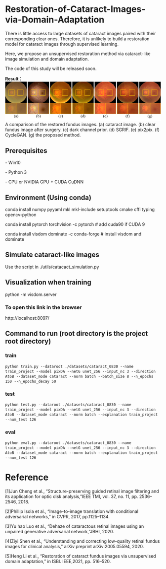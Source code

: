 # Restoration-of-Cataract-Images-via-Domain-Adaptation
There is little access to large datasets of cataract images paired with their corresponding clear ones. Therefore, it is unlikely to build a restoration model for cataract images through supervised learning.

Here, we propose an unsupervised restoration method via cataract-like image simulation and domain adaptation.

The code of this study will be released soon.

**Result：**
![Output](images/Output.png)
A comparison of the restored fundus images. (a) cataract image. (b) clear fundus image after surgery. (c) dark channel prior. (d) SGRIF. (e) pix2pix. (f) CycleGAN. (g) the proposed method.
## Prerequisites

\- Win10

\- Python 3

\- CPU or NVIDIA GPU + CUDA CuDNN

## Environment (Using conda)

conda install numpy pyyaml mkl mkl-include setuptools cmake cffi typing opencv-python

conda install pytorch torchvision -c pytorch # add cuda90 if CUDA 9

conda install visdom dominate -c conda-forge # install visdom and dominate

## Simulate cataract-like images

Use the script in ./utils/catacact_simulation.py


## Visualization when training

python -m visdom.server

### To open this link in the browser

http://localhost:8097/

## Command to run (root directory is the project root directory)

### train

```
python train.py --dataroot ./datasets/cataract_0830 --name train_project --model pixDA --netG unet_256 --input_nc 3 --direction AtoB --dataset_mode cataract --norm batch --batch_size 8 --n_epochs 150 --n_epochs_decay 50
```

### test

```
python test.py --dataroot ./datasets/cataract_0830 --name train_project --model pixDA --netG unet_256 --input_nc 3 --direction AtoB --dataset_mode cataract --norm batch --explanation train_project --num_test 126
```

### eval

```
python eval.py --dataroot ./datasets/cataract_0830 --name train_project --model pixDA --netG unet_256 --input_nc 3 --direction AtoB --dataset_mode cataract --norm batch --explanation train_project --num_test 126
```

# Reference

[1]Jun Cheng et al.,   “Structure-preserving guided retinal image filtering and its application for optic disk analysis,”IEEE TMI, vol. 37, no. 11, pp. 2536–2546, 2018.

[2]Phillip  Isola  et  al.,  “Image-to-image  translation  with conditional adversarial networks,”  in CVPR, 2017, pp.1125–1134.

[3]Yu hao  Luo  et  al.,   “Dehaze  of  cataractous  retinal  images using an unpaired generative adversarial network,”JBHI, 2020.

[4]Ziyi  Shen  et  al.,   “Understanding  and  correcting  low-quality  retinal  fundus  images  for  clinical  analysis,” arXiv preprint arXiv:2005.05594, 2020.

[5]Heng Li et al.,  “Restoration of cataract fundus images via  unsupervised  domain  adaptation,”   in ISBI.  IEEE,2021, pp. 516–520.